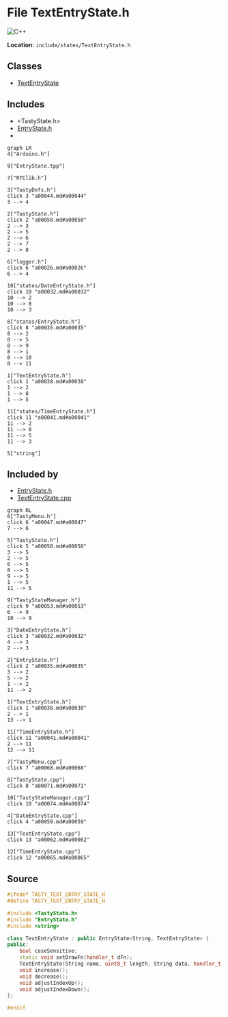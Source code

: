 <a id="a00038"></a>
# File TextEntryState.h

![][C++]

**Location**: `include/states/TextEntryState.h`





## Classes

* [TextEntryState](a00088.md#a00088)

## Includes

* <TastyState.h>
* [EntryState.h](a00035.md#a00035)
* <string>

```mermaid
graph LR
4["Arduino.h"]

9["EntryState.tpp"]

7["RTClib.h"]

3["TastyDefs.h"]
click 3 "a00044.md#a00044"
3 --> 4

2["TastyState.h"]
click 2 "a00050.md#a00050"
2 --> 3
2 --> 5
2 --> 6
2 --> 7
2 --> 8

6["logger.h"]
click 6 "a00026.md#a00026"
6 --> 4

10["states/DateEntryState.h"]
click 10 "a00032.md#a00032"
10 --> 2
10 --> 8
10 --> 3

8["states/EntryState.h"]
click 8 "a00035.md#a00035"
8 --> 2
8 --> 5
8 --> 9
8 --> 1
8 --> 10
8 --> 11

1["TextEntryState.h"]
click 1 "a00038.md#a00038"
1 --> 2
1 --> 8
1 --> 5

11["states/TimeEntryState.h"]
click 11 "a00041.md#a00041"
11 --> 2
11 --> 8
11 --> 5
11 --> 3

5["string"]

```

## Included by

* [EntryState.h](a00035.md#a00035)
* [TextEntryState.cpp](a00062.md#a00062)

```mermaid
graph RL
6["TastyMenu.h"]
click 6 "a00047.md#a00047"
7 --> 6

5["TastyState.h"]
click 5 "a00050.md#a00050"
3 --> 5
2 --> 5
6 --> 5
8 --> 5
9 --> 5
1 --> 5
11 --> 5

9["TastyStateManager.h"]
click 9 "a00053.md#a00053"
6 --> 9
10 --> 9

3["DateEntryState.h"]
click 3 "a00032.md#a00032"
4 --> 3
2 --> 3

2["EntryState.h"]
click 2 "a00035.md#a00035"
3 --> 2
5 --> 2
1 --> 2
11 --> 2

1["TextEntryState.h"]
click 1 "a00038.md#a00038"
2 --> 1
13 --> 1

11["TimeEntryState.h"]
click 11 "a00041.md#a00041"
2 --> 11
12 --> 11

7["TastyMenu.cpp"]
click 7 "a00068.md#a00068"

8["TastyState.cpp"]
click 8 "a00071.md#a00071"

10["TastyStateManager.cpp"]
click 10 "a00074.md#a00074"

4["DateEntryState.cpp"]
click 4 "a00059.md#a00059"

13["TextEntryState.cpp"]
click 13 "a00062.md#a00062"

12["TimeEntryState.cpp"]
click 12 "a00065.md#a00065"

```

## Source

```cpp
#ifndef TASTY_TEXT_ENTRY_STATE_H
#define TASTY_TEXT_ENTRY_STATE_H

#include <TastyState.h>
#include "EntryState.h"
#include <string>

class TextEntryState : public EntryState<String, TextEntryState> {
public:
    bool caseSensitive;
    static void setDrawFn(handler_t dFn);
    TextEntryState(String name, uint8_t length, String data, handler_t saveFn, TastyState* returnState, bool caseSensitive = false);
    void increase();
    void decrease();
    void adjustIndexUp();
    void adjustIndexDown();
};

#endif
```

[public]: https://img.shields.io/badge/-public-brightgreen (public)
[C++]: https://img.shields.io/badge/language-C%2B%2B-blue (C++)
[static]: https://img.shields.io/badge/-static-lightgrey (static)
[private]: https://img.shields.io/badge/-private-red (private)